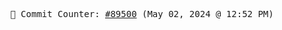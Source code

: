 <p align="center">
    <samp>
        📮 Commit Counter: <a href="https://github.com/Javascript-void0/Javascript-void0/commits/main">#89500</a> (May 02, 2024 @ 12:52 PM)
    </samp>
</p>